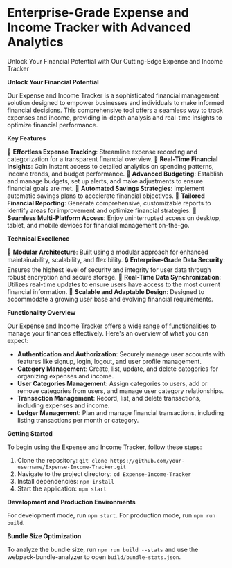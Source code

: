 # Enterprise-Grade Expense and Income Tracker with Advanced Analytics

Unlock Your Financial Potential with Our Cutting-Edge Expense and Income Tracker

**Unlock Your Financial Potential**

Our Expense and Income Tracker is a sophisticated financial management solution designed to empower businesses and individuals to make informed financial decisions. This comprehensive tool offers a seamless way to track expenses and income, providing in-depth analysis and real-time insights to optimize financial performance.

**Key Features**

🚀 **Effortless Expense Tracking**: Streamline expense recording and categorization for a transparent financial overview.
🔄 **Real-Time Financial Insights**: Gain instant access to detailed analytics on spending patterns, income trends, and budget performance.
🚧 **Advanced Budgeting**: Establish and manage budgets, set up alerts, and make adjustments to ensure financial goals are met.
🔄 **Automated Savings Strategies**: Implement automatic savings plans to accelerate financial objectives.
🚀 **Tailored Financial Reporting**: Generate comprehensive, customizable reports to identify areas for improvement and optimize financial strategies.
🔄 **Seamless Multi-Platform Access**: Enjoy uninterrupted access on desktop, tablet, and mobile devices for financial management on-the-go.

**Technical Excellence**

💯 **Modular Architecture**: Built using a modular approach for enhanced maintainability, scalability, and flexibility.
🔒 **Enterprise-Grade Data Security**: Ensures the highest level of security and integrity for user data through robust encryption and secure storage.
🔄 **Real-Time Data Synchronization**: Utilizes real-time updates to ensure users have access to the most current financial information.
🚀 **Scalable and Adaptable Design**: Designed to accommodate a growing user base and evolving financial requirements.

**Functionality Overview**

Our Expense and Income Tracker offers a wide range of functionalities to manage your finances effectively. Here's an overview of what you can expect:

- **Authentication and Authorization**: Securely manage user accounts with features like signup, login, logout, and user profile management.
- **Category Management**: Create, list, update, and delete categories for organizing expenses and income.
- **User Categories Management**: Assign categories to users, add or remove categories from users, and manage user category relationships.
- **Transaction Management**: Record, list, and delete transactions, including expenses and income.
- **Ledger Management**: Plan and manage financial transactions, including listing transactions per month or category.

**Getting Started**

To begin using the Expense and Income Tracker, follow these steps:

1. Clone the repository: `git clone https://github.com/your-username/Expense-Income-Tracker.git`
2. Navigate to the project directory: `cd Expense-Income-Tracker`
3. Install dependencies: `npm install`
4. Start the application: `npm start`

**Development and Production Environments**

For development mode, run `npm start`. For production mode, run `npm run build`.

**Bundle Size Optimization**

To analyze the bundle size, run `npm run build --stats` and use the webpack-bundle-analyzer to open `build/bundle-stats.json`.
